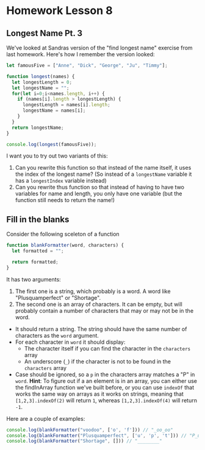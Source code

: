 # Homework Lesson 8

## Longest Name Pt. 3

We've looked at Sandras version of the "find longest name" exercise from last homework. Here's how I remember the version looked:

```JavaScript
let famousFive = ["Anne", "Dick", "George", "Ju", "Timmy"];

function longest(names) {
  let longestLength = 0;
  let longestName = "";
  for(let i=0;i<names.length, i++) {
    if (names[i].length > longestLength) {
      longestLength = names[i].length;
      longestName = names[i];
    }
  }
  return longestName;
}

console.log(longest(famousFive));
```

I want you to try out two variants of this:

1. Can you rewrite this function so that instead of the name itself, it uses the index of the longest name? (So instead of a `longestName` variable it has a `longestIndex` variable instead)
2. Can you rewrite thus function so that instead of having to have two variables for name and length, you only have one variable (but the function still needs to return the name!)

## Fill in the blanks

Consider the following sceleton of a function

```JavaScript
function blankFormatter(word, characters) {
  let formatted = "";

  return formatted;
}
```

It has two arguments:

1. The first one is a string, which probably is a word. A word like "Plusquamperfect" or "Shortage".
2. The second one is an array of characters. It can be empty, but will probably contain a number of characters that may or may not be in the word.

- It should return a string. The string should have the same number of characters as the `word` argument.
- For each character in `word` it should display:
  - The character itself if you can find the character in the `characters` array
  - An underscore (`_`) if the character is not to be found in the `characters` array
- Case should be ignored, so a `p` in the characters array matches a "P" in `word`.
  **Hint**: To figure out if a an element is in an array, you can either use the findInArray function we've built before, or you can use `indexOf` that works the same way on arrays as it works on strings, meaning that `[1,2,3].indexOf(2)` will return `1`, whereas `[1,2,3].indexOf(4)` will return `-1`.

Here are a couple of examples:

```JavaScript
console.log(blankFormatter("voodoo", ['o', 'f'])) // "_oo_oo"
console.log(blankFormatter("Plusquamperfect", ['u', 'p', 't'])) // "P_u__u________t"
console.log(blankFormatter("Shortage", [])) // "________"
```
